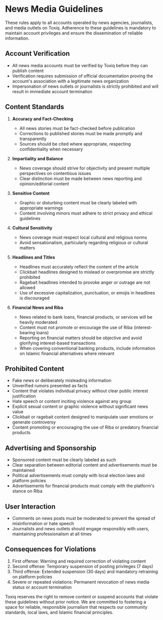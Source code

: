 # News Media Guidelines

These rules apply to all accounts operated by news agencies, journalists, and media outlets on Toxiq. Adherence to these guidelines is mandatory to maintain account privileges and ensure the dissemination of reliable information.

## Account Verification

- All news media accounts must be verified by Toxiq before they can publish content
- Verification requires submission of official documentation proving the account's association with a legitimate news organization
- Impersonation of news outlets or journalists is strictly prohibited and will result in immediate account termination

## Content Standards

1. **Accuracy and Fact-Checking**
   - All news stories must be fact-checked before publication
   - Corrections to published stories must be made promptly and transparently
   - Sources should be cited where appropriate, respecting confidentiality when necessary

2. **Impartiality and Balance**
   - News coverage should strive for objectivity and present multiple perspectives on contentious issues
   - Clear distinction must be made between news reporting and opinion/editorial content

3. **Sensitive Content**
   - Graphic or disturbing content must be clearly labeled with appropriate warnings
   - Content involving minors must adhere to strict privacy and ethical guidelines

4. **Cultural Sensitivity**
   - News coverage must respect local cultural and religious norms
   - Avoid sensationalism, particularly regarding religious or cultural matters

5. **Headlines and Titles**
   - Headlines must accurately reflect the content of the article
   - Clickbait headlines designed to mislead or overpromise are strictly prohibited
   - Ragebait headlines intended to provoke anger or outrage are not allowed
   - Use of excessive capitalization, punctuation, or emojis in headlines is discouraged

6. **Financial News and Riba**
   - News related to bank loans, financial products, or services will be heavily moderated
   - Content must not promote or encourage the use of Riba (interest-bearing loans)
   - Reporting on financial matters should be objective and avoid glorifying interest-based transactions
   - When covering conventional banking products, include information on Islamic financial alternatives where relevant

## Prohibited Content

- Fake news or deliberately misleading information
- Unverified rumors presented as facts
- Content that violates individual privacy without clear public interest justification
- Hate speech or content inciting violence against any group
- Explicit sexual content or graphic violence without significant news value
- Clickbait or ragebait content designed to manipulate user emotions or generate controversy
- Content promoting or encouraging the use of Riba or predatory financial products

## Advertising and Sponsorship

- Sponsored content must be clearly labeled as such
- Clear separation between editorial content and advertisements must be maintained
- Political advertisements must comply with local election laws and platform policies
- Advertisements for financial products must comply with the platform's stance on Riba

## User Interaction

- Comments on news posts must be moderated to prevent the spread of misinformation or hate speech
- Journalists and news outlets should engage responsibly with users, maintaining professionalism at all times

## Consequences for Violations

1. First offense: Warning and required correction of violating content
2. Second offense: Temporary suspension of posting privileges (7 days)
3. Third offense: Extended suspension (30 days) and mandatory retraining on platform policies
4. Severe or repeated violations: Permanent revocation of news media status or account termination

Toxiq reserves the right to remove content or suspend accounts that violate these guidelines without prior notice. We are committed to fostering a space for reliable, responsible journalism that respects our community standards, local laws, and Islamic financial principles.
